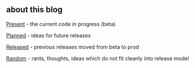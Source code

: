 ## about this blog

[Present](/present/) - the current code in progress (beta)

[Planned](/planned/) - ideas for future releases

[Released](/released/) - previous releases moved from beta to prod

[Random](/random/) - rants, thoughts, ideas which do not fit cleanly into release model
